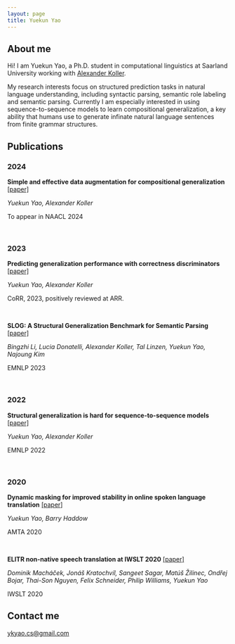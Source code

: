```yaml
---
layout: page
title: Yuekun Yao
---
```


## About me

Hi! I am Yuekun Yao, a Ph.D. student in computational linguistics at Saarland University working with [Alexander Koller](https://www.coli.uni-saarland.de/~koller/).

My research interests focus on structured prediction tasks in natural language understanding, including syntactic parsing, semantic role labeling and semantic parsing. Currently I am especially interested in using sequence-to-sequence models to learn compositional generalization, a key ability that humans use to generate infinate natural language sentences from finite grammar structures.



## Publications

### 2024

**Simple and effective data augmentation for compositional generalization**
[[paper]](https://arxiv.org/abs/2401.09815)

*Yuekun Yao, Alexander Koller*

To appear in NAACL 2024

<br>

### 2023

**Predicting generalization performance with correctness discriminators** 
[[paper]](https://arxiv.org/abs/2311.09422)

*Yuekun Yao, Alexander Koller*

CoRR, 2023, positively reviewed at ARR.

<br>

**SLOG: A Structural Generalization Benchmark for Semantic Parsing**
[[paper]](https://aclanthology.org/2023.emnlp-main.194/)

*Bingzhi Li, Lucia Donatelli, Alexander Koller, Tal Linzen, Yuekun Yao, Najoung Kim*

EMNLP 2023

<br>

### 2022

**Structural generalization is hard for sequence-to-sequence models** 
[[paper]](https://aclanthology.org/2022.emnlp-main.337/)

*Yuekun Yao, Alexander Koller*

EMNLP 2022

<br>

### 2020

**Dynamic masking for improved stability in online spoken language translation**
[[paper]](https://aclanthology.org/2022.emnlp-main.337/)

*Yuekun Yao, Barry Haddow*

AMTA 2020

<br>

**ELITR non-native speech translation at IWSLT 2020**
[[paper]](https://aclanthology.org/2020.iwslt-1.25.pdf)

*Dominik Macháček, Jonáš Kratochvíl, Sangeet Sagar, Matúš Žilinec, Ondřej Bojar, Thai-Son Nguyen, Felix Schneider, Philip Williams, Yuekun Yao*

IWSLT 2020



## Contact me

[ykyao.cs@gmail.com](mailto:ykyao.cs@gmail.com)

